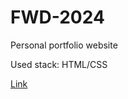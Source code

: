 # FWD-2024
Personal portfolio website

Used stack: HTML/CSS

[Link](https://muhammaduss.github.io/FWD-2024/)
